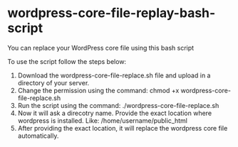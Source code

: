 # wordpress-core-file-replay-bash-script
You can replace your WordPress core file using this bash script

To use the script follow the steps below:
1. Download the wordpress-core-file-replace.sh file and upload in a directory of your server.
2. Change the permission using the command: chmod +x wordpress-core-file-replace.sh
3. Run the script using the command: ./wordpress-core-file-replace.sh
4. Now it will ask a direcotry name. Provide the exact location where wordpress is installed. Like: /home/username/public_html
5. After providing the exact location, it will replace the wordpress core file automatically.